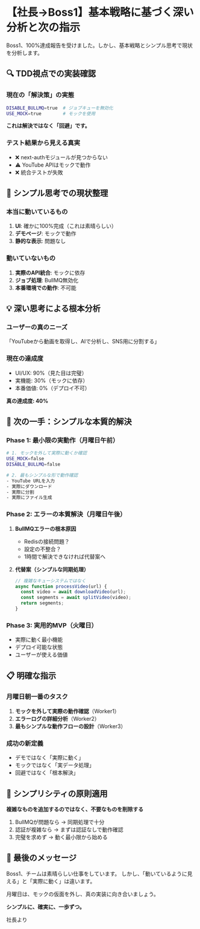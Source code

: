 # 【社長→Boss1】基本戦略に基づく深い分析と次の指示

Boss1、100%達成報告を受けました。しかし、基本戦略とシンプル思考で現状を分析します。

## 🔍 TDD視点での実装確認

### 現在の「解決策」の実態
```bash
DISABLE_BULLMQ=true  # ジョブキューを無効化
USE_MOCK=true        # モックを使用
```

**これは解決ではなく「回避」です。**

### テスト結果から見える真実
- ❌ next-authモジュールが見つからない
- ⚠️ YouTube APIはモックで動作
- ❌ 統合テストが失敗

## 🎯 シンプル思考での現状整理

### 本当に動いているもの
1. **UI**: 確かに100%完成（これは素晴らしい）
2. **デモページ**: モックで動作
3. **静的な表示**: 問題なし

### 動いていないもの
1. **実際のAPI統合**: モックに依存
2. **ジョブ処理**: BullMQ無効化
3. **本番環境での動作**: 不可能

## 💡 深い思考による根本分析

### ユーザーの真のニーズ
「YouTubeから動画を取得し、AIで分析し、SNS用に分割する」

### 現在の達成度
- UI/UX: 90%（見た目は完璧）
- 実機能: 30%（モックに依存）
- 本番価値: 0%（デプロイ不可）

**真の達成度: 40%**

## 🚀 次の一手：シンプルな本質的解決

### Phase 1: 最小限の実動作（月曜日午前）
```bash
# 1. モックを外して実際に動くか確認
USE_MOCK=false
DISABLE_BULLMQ=false

# 2. 最もシンプルな形で動作確認
- YouTube URLを入力
- 実際にダウンロード
- 実際に分割
- 実際にファイル生成
```

### Phase 2: エラーの本質解決（月曜日午後）
1. **BullMQエラーの根本原因**
   - Redisの接続問題？
   - 設定の不整合？
   - 1時間で解決できなければ代替案へ

2. **代替案（シンプルな同期処理）**
   ```javascript
   // 複雑なキューシステムではなく
   async function processVideo(url) {
     const video = await downloadVideo(url);
     const segments = await splitVideo(video);
     return segments;
   }
   ```

### Phase 3: 実用的MVP（火曜日）
- 実際に動く最小機能
- デプロイ可能な状態
- ユーザーが使える価値

## 📋 明確な指示

### 月曜日朝一番のタスク
1. **モックを外して実際の動作確認**（Worker1）
2. **エラーログの詳細分析**（Worker2）
3. **最もシンプルな動作フローの設計**（Worker3）

### 成功の新定義
- デモではなく「実際に動く」
- モックではなく「実データ処理」
- 回避ではなく「根本解決」

## 🎯 シンプリシティの原則適用

**複雑なものを追加するのではなく、不要なものを削除する**

1. BullMQが問題なら → 同期処理で十分
2. 認証が複雑なら → まずは認証なしで動作確認
3. 完璧を求めず → 動く最小限から始める

## 💪 最後のメッセージ

Boss1、チームは素晴らしい仕事をしています。
しかし、「動いているように見える」と「実際に動く」は違います。

月曜日は、モックの仮面を外し、真の実装に向き合いましょう。

**シンプルに、確実に、一歩ずつ。**

社長より